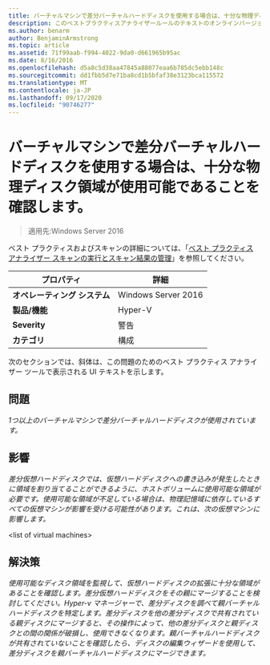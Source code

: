 ```yaml
---
title: バーチャルマシンで差分バーチャルハードディスクを使用する場合は、十分な物理ディスク領域が使用可能であることを確認します。
description: このベストプラクティスアナライザールールのテキストのオンラインバージョン。
ms.author: benarm
author: BenjaminArmstrong
ms.topic: article
ms.assetid: 71f99aab-f994-4022-9da0-d661965b95ac
ms.date: 8/16/2016
ms.openlocfilehash: d5a8c5d38aa47845a88077eaa6b785dc5ebb148c
ms.sourcegitcommit: dd1fbb5d7e71ba8cd1b5bfaf38e3123bca115572
ms.translationtype: MT
ms.contentlocale: ja-JP
ms.lasthandoff: 09/17/2020
ms.locfileid: "90746277"
---
```

# <a name="ensure-sufficient-physical-disk-space-is-available-when-virtual-machines-use-differencing-virtual-hard-disks"></a>バーチャルマシンで差分バーチャルハードディスクを使用する場合は、十分な物理ディスク領域が使用可能であることを確認します。

>適用先:Windows Server 2016

ベスト プラクティスおよびスキャンの詳細については、「[ベスト プラクティス アナライザー スキャンの実行とスキャン結果の管理](https://go.microsoft.com/fwlink/p/?LinkID=223177)」を参照してください。

|プロパティ|詳細|
|-|-|
|**オペレーティング システム**|Windows Server 2016|
|**製品/機能**|Hyper-V|
|**Severity**|警告|
|**カテゴリ**|構成|

次のセクションでは、斜体は、この問題のためのベスト プラクティス アナライザー ツールで表示される UI テキストを示します。

## <a name="issue"></a>問題
*1つ以上のバーチャルマシンで差分バーチャルハードディスクが使用されています。*

## <a name="impact"></a>影響
*差分仮想ハードディスクでは、仮想ハードディスクへの書き込みが発生したときに領域を割り当てることができるように、ホストボリュームに使用可能な領域が必要です。使用可能な領域が不足している場合は、物理記憶域に依存しているすべての仮想マシンが影響を受ける可能性があります。これは、次の仮想マシンに影響します。*

\<list of virtual machines>

## <a name="resolution"></a>解決策
*使用可能なディスク領域を監視して、仮想ハードディスクの拡張に十分な領域があることを確認します。差分仮想ハードディスクをその親にマージすることを検討してください。Hyper-v マネージャーで、差分ディスクを調べて親バーチャルハードディスクを特定します。差分ディスクを他の差分ディスクで共有されている親ディスクにマージすると、その操作によって、他の差分ディスクと親ディスクとの間の関係が破損し、使用できなくなります。親バーチャルハードディスクが共有されていないことを確認したら、ディスクの編集ウィザードを使用して、差分ディスクを親バーチャルハードディスクにマージできます。*



